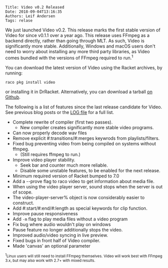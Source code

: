     Title: Video v0.2 Released
    Date: 2018-09-04T13:16:35
    Authors: Leif Andersen
    Tags: relase

We just launched Video v0.2. This release marks the first stable version of Video for since v0.1.1 over a year ago. This release uses FFmpeg as a backend directly, rather than going through MLT. As such, Video is significantly more stable. Additionally, Windows and macOS users don't need to worry about installing any more third party libraries, as Video comes bundled with the versions of FFmpeg required to run.<sup>1</sup>

You can download the latest version of Video using the Racket archives, by running:

```
raco pkg install video
```

or installing it in DrRacket. Alternatively, you can download a tarball [on Github](https://github.com/videolang/video/releases/tag/v0.2).

The following is a list of features since the last release candidate for Video. See previous blog posts or the [LOG file](https://github.com/videolang/video/blob/master/LOG) for a full list.


* Complete rewrite of compiler (first two passes).
  - New compiler creates significantly more stable video programs.
* Can now properly decode wav files
* Remove explicit #:transitions/#:merges keywrods from playlists/filters.
* Fixed bug preventing video from being compiled on systems without ffmpeg.
  - (Still requires ffmpeg to run.)
* Improve video player stability.
  - Seek bar and counter much more reliable.
  - Disable some unstable features, to be enabled for the next release.
* Minimum required version of Racket bumped to 7.0
* Add a --prove flag to raco video to get information about media file.
* When using the video player server, sound stops when the server is out of scope.
* The video-player-server% object is now considerably easier to construct.
* Add #:start/#:end/#:length as special keywords for clip function.
* Improve pause responsiveness
* Add `-m` flag to play media files without a video program
* Fix bug where audio wouldn't play on windows
* Pause feature no longer additionally stops the video.
* Improved audio/video syncing in live preview.
* Fixed bugs in front half of Video compiler.
* Made 'canvas' an optional parameter

<sub><sup>1</sup>Linux users will still need to install FFmpeg themselves. Video will work best with FFmpeg 3.x, but may also work with 2.7+ with mixed results.</sub>